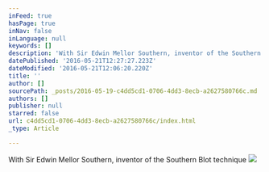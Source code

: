```yaml
---
inFeed: true
hasPage: true
inNav: false
inLanguage: null
keywords: []
description: 'With Sir Edwin Mellor Southern, inventor of the Southern Blot technique'
datePublished: '2016-05-21T12:27:27.223Z'
dateModified: '2016-05-21T12:06:20.220Z'
title: ''
author: []
sourcePath: _posts/2016-05-19-c4dd5cd1-0706-4dd3-8ecb-a2627580766c.md
authors: []
publisher: null
starred: false
url: c4dd5cd1-0706-4dd3-8ecb-a2627580766c/index.html
_type: Article

---
```

With Sir Edwin Mellor Southern, inventor of the Southern Blot technique
![](https://the-grid-user-content.s3-us-west-2.amazonaws.com/d484889d-8868-48b7-b859-0b5b0596d68f.jpg)